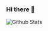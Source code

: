 ### Hi there 👋


![Github Stats](https://github-readme-stats.vercel.app/api?username=Maxx12211_color=000&show_icons=true&count_private=true&hide_border=true&text_color=ffb6c1&title_color=e75480&icon_color=ffb6c1&include_all_commits=true) 

          

<!--
**Maxx12211/Maxx12211** is a ✨ _special_ ✨ repository because its `README.md` (this file) appears on your GitHub profile.

Here are some ideas to get you started:

- 🔭 I’m currently working on ...
- 🌱 I’m currently learning ...
- 👯 I’m looking to collaborate on ...
- 🤔 I’m looking for help with ...
- 💬 Ask me about ...
- 📫 How to reach me: ...
- 😄 Pronouns: ...
- ⚡ Fun fact: ...
-->

